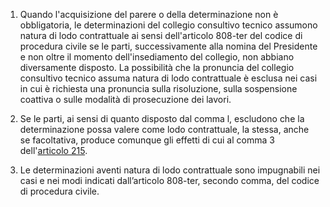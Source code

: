 1. Quando l'acquisizione del parere o della determinazione non è obbligatoria, le determinazioni del collegio consultivo tecnico assumono natura di lodo contrattuale ai sensi dell'articolo 808-ter del codice di procedura civile se le parti, successivamente alla nomina del Presidente e non oltre il momento dell'insediamento del collegio, non abbiano diversamente disposto. La possibilità che la pronuncia del collegio consultivo tecnico assuma natura di lodo contrattuale è esclusa nei casi in cui è richiesta una pronuncia sulla risoluzione, sulla sospensione coattiva o sulle modalità di prosecuzione dei lavori.

2. Se le parti, ai sensi di quanto disposto dal comma l, escludono che la determinazione possa valere come lodo contrattuale, la stessa, anche se facoltativa, produce comunque gli effetti di cui al comma 3 dell'[articolo 215](/index.html?article=articolo-215&version=2).

3. Le determinazioni aventi natura di lodo contrattuale sono impugnabili nei casi e nei modi indicati dall’articolo 808-ter, secondo comma, del codice di procedura civile.

